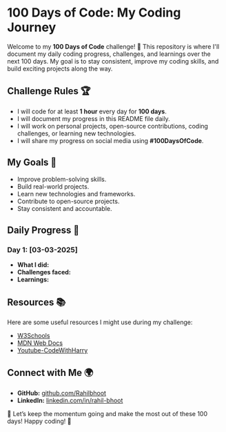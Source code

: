 # 100 Days of Code: My Coding Journey

Welcome to my **100 Days of Code** challenge! 🚀 This repository is where I'll document my daily coding progress, challenges, and learnings over the next 100 days. My goal is to stay consistent, improve my coding skills, and build exciting projects along the way.

## Challenge Rules 🏆
- I will code for at least **1 hour** every day for **100 days**.
- I will document my progress in this README file daily.
- I will work on personal projects, open-source contributions, coding challenges, or learning new technologies.
- I will share my progress on social media using **#100DaysOfCode**.

## My Goals 🎯
- Improve problem-solving skills.
- Build real-world projects.
- Learn new technologies and frameworks.
- Contribute to open-source projects.
- Stay consistent and accountable.

## Daily Progress 📅

### Day 1: [03-03-2025]
- **What I did:**
- **Challenges faced:**
- **Learnings:**

## Resources 📚
Here are some useful resources I might use during my challenge:
- [W3Schools](https://www.w3schools.com/)
- [MDN Web Docs](https://developer.mozilla.org/)
- [Youtube-CodeWithHarry](https://www.youtube.com/@CodeWithHarry)

## Connect with Me 🌍
- **GitHub:** [github.com/Rahilbhoot](https://github.com/Rahilbhoot)
- **LinkedIn:** [linkedin.com/in/rahil-bhoot](https://www.linkedin.com/in/rahil-bhoot-61938a286/)

🚀 Let’s keep the momentum going and make the most out of these 100 days! Happy coding! 🎉

